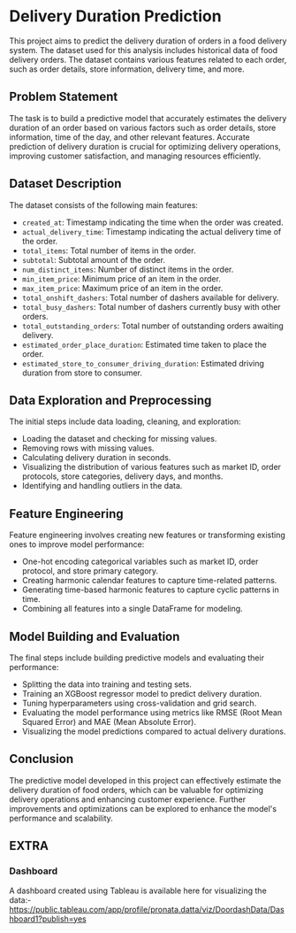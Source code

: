 # Delivery Duration Prediction

This project aims to predict the delivery duration of orders in a food delivery system. The dataset used for this analysis includes historical data of food delivery orders. The dataset contains various features related to each order, such as order details, store information, delivery time, and more.

## Problem Statement

The task is to build a predictive model that accurately estimates the delivery duration of an order based on various factors such as order details, store information, time of the day, and other relevant features. Accurate prediction of delivery duration is crucial for optimizing delivery operations, improving customer satisfaction, and managing resources efficiently.

## Dataset Description

The dataset consists of the following main features:

- `created_at`: Timestamp indicating the time when the order was created.
- `actual_delivery_time`: Timestamp indicating the actual delivery time of the order.
- `total_items`: Total number of items in the order.
- `subtotal`: Subtotal amount of the order.
- `num_distinct_items`: Number of distinct items in the order.
- `min_item_price`: Minimum price of an item in the order.
- `max_item_price`: Maximum price of an item in the order.
- `total_onshift_dashers`: Total number of dashers available for delivery.
- `total_busy_dashers`: Total number of dashers currently busy with other orders.
- `total_outstanding_orders`: Total number of outstanding orders awaiting delivery.
- `estimated_order_place_duration`: Estimated time taken to place the order.
- `estimated_store_to_consumer_driving_duration`: Estimated driving duration from store to consumer.

## Data Exploration and Preprocessing

The initial steps include data loading, cleaning, and exploration:

- Loading the dataset and checking for missing values.
- Removing rows with missing values.
- Calculating delivery duration in seconds.
- Visualizing the distribution of various features such as market ID, order protocols, store categories, delivery days, and months.
- Identifying and handling outliers in the data.

## Feature Engineering

Feature engineering involves creating new features or transforming existing ones to improve model performance:

- One-hot encoding categorical variables such as market ID, order protocol, and store primary category.
- Creating harmonic calendar features to capture time-related patterns.
- Generating time-based harmonic features to capture cyclic patterns in time.
- Combining all features into a single DataFrame for modeling.

## Model Building and Evaluation

The final steps include building predictive models and evaluating their performance:

- Splitting the data into training and testing sets.
- Training an XGBoost regressor model to predict delivery duration.
- Tuning hyperparameters using cross-validation and grid search.
- Evaluating the model performance using metrics like RMSE (Root Mean Squared Error) and MAE (Mean Absolute Error).
- Visualizing the model predictions compared to actual delivery durations.

## Conclusion

The predictive model developed in this project can effectively estimate the delivery duration of food orders, which can be valuable for optimizing delivery operations and enhancing customer experience. Further improvements and optimizations can be explored to enhance the model's performance and scalability.

## EXTRA

### Dashboard 

A dashboard created using Tableau is available here for visualizing the data:- https://public.tableau.com/app/profile/pronata.datta/viz/DoordashData/Dashboard1?publish=yes
